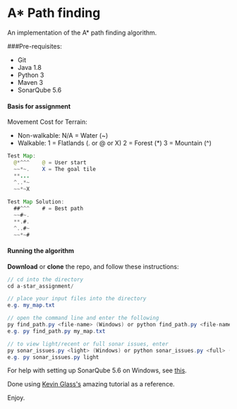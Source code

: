 # A* Path finding

An implementation of the A* path finding algorithm.

###Pre-requisites:

* Git
* Java 1.8
* Python 3
* Maven 3
* SonarQube 5.6

#### Basis for assignment

Movement Cost for Terrain:
  * Non-walkable:
        N/A = Water (~)
  * Walkable:
    1 = Flatlands (. or @ or X)
    2 = Forest (*)
    3 = Mountain (^)

```java
Test Map:
  @*^^^    @ = User start
  ~~*~.    X = The goal tile
  **...
  ^..*~
  ~~*~X
  
Test Map Solution:
  ##^^^    # = Best path
  ~~#~.
  **.#.
  ^..#~
  ~~*~#
```

#### Running the algorithm

**Download** or **clone** the repo, and follow these instructions:

```java
// cd into the directory
cd a-star_assignment/

// place your input files into the directory
e.g. my_map.txt

// open the command line and enter the following
py find_path.py <file-name> (Windows) or python find_path.py <file-name> (Linux)
e.g. py find_path.py my_map.txt

// to view light/recent or full sonar issues, enter
py sonar_issues.py <light> (Windows) or python sonar_issues.py <full> (Linux)
e.g. py sonar_issues.py light
```

For help with setting up SonarQube 5.6 on Windows, see [this](https://gist.github.com/lnazo/e062c7023ebef627b7e254ec93a60fb6).

Done using [Kevin Glass's](http://www.cokeandcode.com/main/tutorials/path-finding//) amazing tutorial as a reference.

Enjoy.